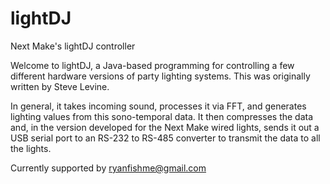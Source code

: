 # lightDJ
Next Make's lightDJ controller

Welcome to lightDJ, a Java-based programming for controlling a few different hardware versions of party lighting systems.  This was originally written by Steve Levine.

In general, it takes incoming sound, processes it via FFT, and generates lighting values from this sono-temporal data.  It then compresses the data and, in the version developed for the Next Make wired lights, sends it out a USB serial port to an RS-232 to RS-485 converter to transmit the data to all the lights.

Currently supported by <ryanfishme@gmail.com>

